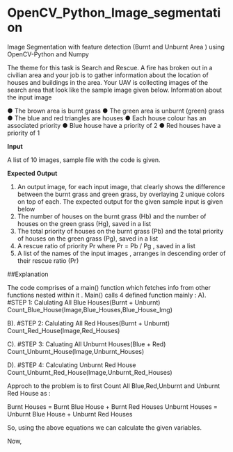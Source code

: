 # OpenCV_Python_Image_segmentation

Image Segmentation with feature detection (Burnt and Unburnt Area ) using OpenCV-Python and Numpy

The theme for this task is Search and Rescue. A fire has broken out in a civilian area and your
job is to gather information about the location of houses and buildings in the area. Your UAV is
collecting images of the search area that look like the sample image given below.
Information about the input image

● The brown area is burnt grass
● The green area is unburnt (green) grass
● The blue and red triangles are houses
● Each house colour has an associated priority
● Blue house have a priority of 2
● Red houses have a priority of 1

**Input**

A list of 10 images, sample file with the code is given.

**Expected Output**

1. An output image, for each input image, that clearly shows the difference between the
burnt grass and green grass, by overlaying 2 unique colors on top of each. The expected
output for the given sample input is given below
2. The number of houses on the burnt grass (Hb) and the number of houses on the green
grass (Hg), saved in a list
3. The total priority of houses on the burnt grass (Pb) and the total priority of houses on the
green grass (Pg), saved in a list
4. A rescue ratio of priority Pr where Pr = Pb
/ Pg
, saved in a list
5. A list of the names of the input images , arranges in descending order of their rescue ratio
(Pr)

##Explanation

The code comprises of a main() function which fetches info from other functions nested within it .
Main() calls 4 defined function mainly :
A). #STEP 1: Calulating All Blue Houses(Burnt + Unburnt)
    Count_Blue_House(Image,Blue_Houses,Blue_House_Img)

B). #STEP 2: Calulating All Red Houses(Burnt + Unburnt)
    Count_Red_House(Image,Red_Houses)

C). #STEP 3: Caluating All Unburnt Houses(Blue + Red)
    Count_Unburnt_House(Image,Unburnt_Houses)
    
D).  #STEP 4: Calculating Unburnt Red House
    Count_Unburnt_Red_House(Image,Unburnt_Red_Houses)


Approch to the problem is to first Count All Blue,Red,Unburnt and Unburnt Red House
as :

Burnt Houses = Burnt Blue House + Burnt Red Houses
Unburnt Houses = Unburnt Blue House + Unburnt Red Houses

So, using the above equations we can calculate the given variables.

Now, 
